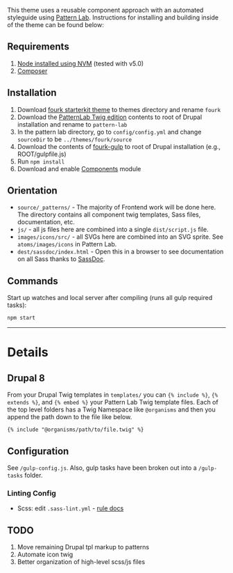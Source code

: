 This theme uses a reusable component approach with an automated styleguide using [Pattern Lab](http://patternlab.io/). Instructions for installing and building inside of the theme can be found below:

## Requirements

  1. [Node installed using NVM](https://github.com/creationix/nvm) (tested with v5.0)
  2. [Composer](https://getcomposer.org/)

## Installation

  1. Download [fourk starterkit theme](https://github.com/evanmwillhite/fourk) to themes directory and rename `fourk`
  2. Download the [PatternLab Twig edition](https://github.com/pattern-lab/edition-php-twig-standard/releases/download/v2.2.1/twig-standard.zip) contents to root of Drupal installation and rename to `pattern-lab`
  3. In the pattern lab directory, go to `config/config.yml` and change `sourceDir` to be `../themes/fourk/source`
  4. Download the contents of [fourk-gulp](https://github.com/evanmwillhite/fourk-gulp) to root of Drupal installation (e.g., ROOT/gulpfile.js)
  5. Run `npm install`
  6. Download and enable [Components](https://www.drupal.org/project/components) module

## Orientation

- `source/_patterns/` - The majority of Frontend work will be done here. The directory contains all component twig templates, Sass files, documentation, etc.
- `js/` - all js files here are combined into a single `dist/script.js` file.
- `images/icons/src/` - all SVGs here are combined into an SVG sprite. See `atoms/images/icons` in Pattern Lab.
- `dest/sassdoc/index.html` - Open this in a browser to see documentation on all Sass thanks to [SassDoc](http://sassdoc.com).

## Commands

Start up watches and local server after compiling (runs all gulp required tasks):

```bash
npm start
```

---

# Details

## Drupal 8

From your Drupal Twig templates in `templates/` you can `{% include %}`, `{% extends %}`, and `{% embed %}` your Pattern Lab Twig template files. Each of the top level folders has a Twig Namespace like `@organisms` and then you append the path down to the file like below.

    {% include "@organisms/path/to/file.twig" %}

## Configuration

See `/gulp-config.js`. Also, gulp tasks have been broken out into a `/gulp-tasks` folder.

### Linting Config

- Scss: edit `.sass-lint.yml` - [rule docs](https://github.com/sasstools/sass-lint/tree/master/docs/rules)

## TODO

1. Move remaining Drupal tpl markup to patterns
2. Automate icon twig
3. Better organization of high-level scss/js files
